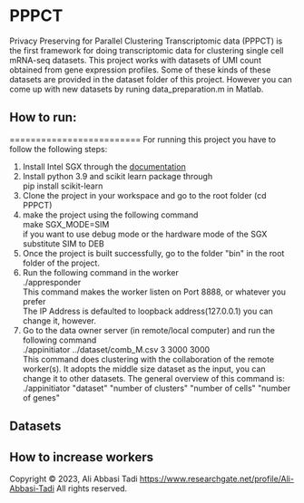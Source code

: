 # PPPCT
Privacy Preserving for Parallel Clustering Transcriptomic data (PPPCT) is the first framework for doing transcriptomic data for clustering single cell mRNA-seq datasets. 
This project works with datasets of UMI count obtained from gene expression profiles. Some of these kinds of these datasets are provided in the dataset folder of this project. However you can come up with new datasets by runing data_preparation.m in Matlab. 

## How to run:
=========================
For running this project you have to follow the following steps:
1. Install Intel SGX through the [documentation](https://github.com/intel/linux-sgx)
2. Install python 3.9 and scikit learn package through <br/>
    pip install scikit-learn
3. Clone the project in your workspace and go to the root folder (cd PPPCT)
4. make the project using the following command
    <br/> make SGX_MODE=SIM <br/>
    if you want to use debug mode or the hardware mode of the SGX substitute SIM to DEB <br/>
5. Once the project is built successfully, go to the folder "bin" in the root folder of the project. 
6. Run the following command in the worker<br/>
    ./appresponder <br/>
    This command makes the worker listen on Port 8888, or whatever you prefer <br/> 
    The IP Address is defaulted to loopback address(127.0.0.1) you can change it, however.<br/>
7. Go to the data owner server (in remote/local computer) and run the following command <br/>
    ./appinitiator ../dataset/comb_M.csv 3 3000 3000 <br/>
This command does clustering with the collaboration of the remote worker(s). It adopts the middle size dataset as the input, you can change it to other datasets. The general overview of this command is: <br/>
./appinitiator "dataset" "number of clusters" "number of cells" "number of genes" <br/>

## Datasets

## How to increase workers

 

Copyright © 2023, Ali Abbasi Tadi
https://www.researchgate.net/profile/Ali-Abbasi-Tadi
All rights reserved.

